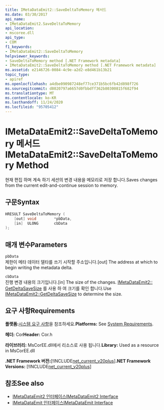 ```yaml
---
title: IMetaDataEmit2::SaveDeltaToMemory 메서드
ms.date: 03/30/2017
api_name:
- IMetaDataEmit2.SaveDeltaToMemory
api_location:
- mscoree.dll
api_type:
- COM
f1_keywords:
- IMetaDataEmit2::SaveDeltaToMemory
helpviewer_keywords:
- SaveDeltaToMemory method [.NET Framework metadata]
- IMetaDataEmit2::SaveDeltaToMemory method [.NET Framework metadata]
ms.assetid: e2146726-0084-4c9e-a2d2-e8d461b13b21
topic_type:
- apiref
ms.openlocfilehash: a4dbe090987248ef77ce371b5bc6fb42d898f726
ms.sourcegitcommit: d8020797a6657d0fbbdff362b80300815f682f94
ms.translationtype: MT
ms.contentlocale: ko-KR
ms.lasthandoff: 11/24/2020
ms.locfileid: "95705412"
---
```

# <a name="imetadataemit2savedeltatomemory-method"></a><span data-ttu-id="899a3-102">IMetaDataEmit2::SaveDeltaToMemory 메서드</span><span class="sxs-lookup"><span data-stu-id="899a3-102">IMetaDataEmit2::SaveDeltaToMemory Method</span></span>

<span data-ttu-id="899a3-103">현재 편집 하며 계속 하기 세션의 변경 내용을 메모리로 저장 합니다.</span><span class="sxs-lookup"><span data-stu-id="899a3-103">Saves changes from the current edit-and-continue session to memory.</span></span>  
  
## <a name="syntax"></a><span data-ttu-id="899a3-104">구문</span><span class="sxs-lookup"><span data-stu-id="899a3-104">Syntax</span></span>  
  
```cpp  
HRESULT SaveDeltaToMemory (  
    [out] void        *pbData,
    [in]  ULONG       cbData  
);  
```  
  
## <a name="parameters"></a><span data-ttu-id="899a3-105">매개 변수</span><span class="sxs-lookup"><span data-stu-id="899a3-105">Parameters</span></span>  

 `pbData`  
 <span data-ttu-id="899a3-106">제한이 메타 데이터 델타를 쓰기 시작할 주소입니다.</span><span class="sxs-lookup"><span data-stu-id="899a3-106">[out] The address at which to begin writing the metadata delta.</span></span>  
  
 `cbData`  
 <span data-ttu-id="899a3-107">진행 변경 내용의 크기입니다.</span><span class="sxs-lookup"><span data-stu-id="899a3-107">[in] The size of the changes.</span></span> <span data-ttu-id="899a3-108">[IMetaDataEmit2:: GetDeltaSaveSize](imetadataemit2-getdeltasavesize-method.md) 를 사용 하 여 크기를 확인 합니다.</span><span class="sxs-lookup"><span data-stu-id="899a3-108">Use [IMetaDataEmit2::GetDeltaSaveSize](imetadataemit2-getdeltasavesize-method.md) to determine the size.</span></span>  
  
## <a name="requirements"></a><span data-ttu-id="899a3-109">요구 사항</span><span class="sxs-lookup"><span data-stu-id="899a3-109">Requirements</span></span>  

 <span data-ttu-id="899a3-110">**플랫폼:**[시스템 요구 사항](../../get-started/system-requirements.md)을 참조하세요.</span><span class="sxs-lookup"><span data-stu-id="899a3-110">**Platforms:** See [System Requirements](../../get-started/system-requirements.md).</span></span>  
  
 <span data-ttu-id="899a3-111">**헤더:** Cor</span><span class="sxs-lookup"><span data-stu-id="899a3-111">**Header:** Cor.h</span></span>  
  
 <span data-ttu-id="899a3-112">**라이브러리:** MsCorEE.dll에서 리소스로 사용 됩니다.</span><span class="sxs-lookup"><span data-stu-id="899a3-112">**Library:** Used as a resource in MsCorEE.dll</span></span>  
  
 <span data-ttu-id="899a3-113">**.NET Framework 버전:**[!INCLUDE[net_current_v20plus](../../../../includes/net-current-v20plus-md.md)]</span><span class="sxs-lookup"><span data-stu-id="899a3-113">**.NET Framework Versions:** [!INCLUDE[net_current_v20plus](../../../../includes/net-current-v20plus-md.md)]</span></span>  
  
## <a name="see-also"></a><span data-ttu-id="899a3-114">참조</span><span class="sxs-lookup"><span data-stu-id="899a3-114">See also</span></span>

- [<span data-ttu-id="899a3-115">IMetaDataEmit2 인터페이스</span><span class="sxs-lookup"><span data-stu-id="899a3-115">IMetaDataEmit2 Interface</span></span>](imetadataemit2-interface.md)
- [<span data-ttu-id="899a3-116">IMetaDataEmit 인터페이스</span><span class="sxs-lookup"><span data-stu-id="899a3-116">IMetaDataEmit Interface</span></span>](imetadataemit-interface.md)
